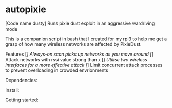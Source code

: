 # autopixie
[Code name dusty] Runs pixie dust exploit in an aggressive wardriving mode

This is a companion script in bash that I created for my rpi3 to help me get a grasp of how many wireless networks are affected by PixieDust.

Features
[*] Always-on scan picks up networks as you move around
[*] Attack networks with rssi value strong than x
[*] Utilise two wireless interfaces for a more effective attack
[*] Limit concurrent attack processes to prevent overloading in crowded envrionments

Dependencies:

Install:

Getting started:
